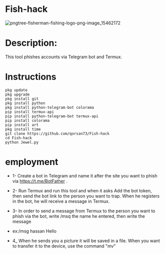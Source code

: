 # Fish-hack
![pngtree-fisherman-fishing-logo-png-image_15462172](https://github.com/user-attachments/assets/28051dca-5252-4bbf-93fb-7d49edc64df6)

# Description:
This tool phishes accounts via Telegram bot and Termux. 

# Instructions

````
pkg update
pkg upgrade
pkg install git
pkg install python
pkg install python-telegram-bot colorama
pip install termux-api
pip install python-telegram-bot termux-api
pip install colorama
pip install art
pkg install time
git clone https://github.com/qorsan73/Fish-hack
cd Fish-hack
python Jewel.py
````
# employment

* 1- Create a bot in Telegram and name it after the site you want to phish via https://t.me/BotFather .  

* 2- Run Termux and run this tool and when it asks Add the bot token, then send the bot link to the person you want to trap. When he registers in the bot, he will receive a message in Termux.
  
* 3- In order to send a message from Termux to the person you want to phish via the bot, write /msq the name he entered, then write the message
* ex:/msg hassan Hello
  
* 4_ When he sends you a picture it will be saved in a file. When you want to transfer it to the device, use the command "mv"
